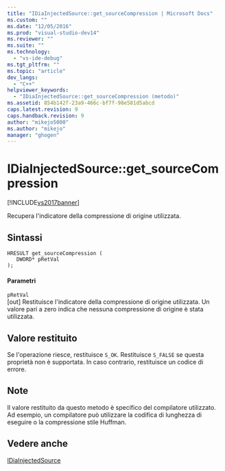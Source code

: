 ```yaml
---
title: "IDiaInjectedSource::get_sourceCompression | Microsoft Docs"
ms.custom: ""
ms.date: "12/05/2016"
ms.prod: "visual-studio-dev14"
ms.reviewer: ""
ms.suite: ""
ms.technology: 
  - "vs-ide-debug"
ms.tgt_pltfrm: ""
ms.topic: "article"
dev_langs: 
  - "C++"
helpviewer_keywords: 
  - "IDiaInjectedSource::get_sourceCompression (metodo)"
ms.assetid: 854b142f-23a9-466c-bf7f-98e581d5abcd
caps.latest.revision: 9
caps.handback.revision: 9
author: "mikejo5000"
ms.author: "mikejo"
manager: "ghogen"
---
```

# IDiaInjectedSource::get_sourceCompression
[!INCLUDE[vs2017banner](../../code-quality/includes/vs2017banner.md)]

Recupera l'indicatore della compressione di origine utilizzata.  
  
## Sintassi  
  
```cpp#  
HRESULT get_sourceCompression (   
   DWORD* pRetVal  
);  
```  
  
#### Parametri  
 `pRetVal`  
 \[out\]  Restituisce l'indicatore della compressione di origine utilizzata.  Un valore pari a zero indica che nessuna compressione di origine è stata utilizzata.  
  
## Valore restituito  
 Se l'operazione riesce, restituisce `S_OK`.  Restituisce `S_FALSE` se questa proprietà non è supportata.  In caso contrario, restituisce un codice di errore.  
  
## Note  
 Il valore restituito da questo metodo è specifico del compilatore utilizzato.  Ad esempio, un compilatore può utilizzare la codifica di lunghezza di eseguire o la compressione stile Huffman.  
  
## Vedere anche  
 [IDiaInjectedSource](../../debugger/debug-interface-access/idiainjectedsource.md)